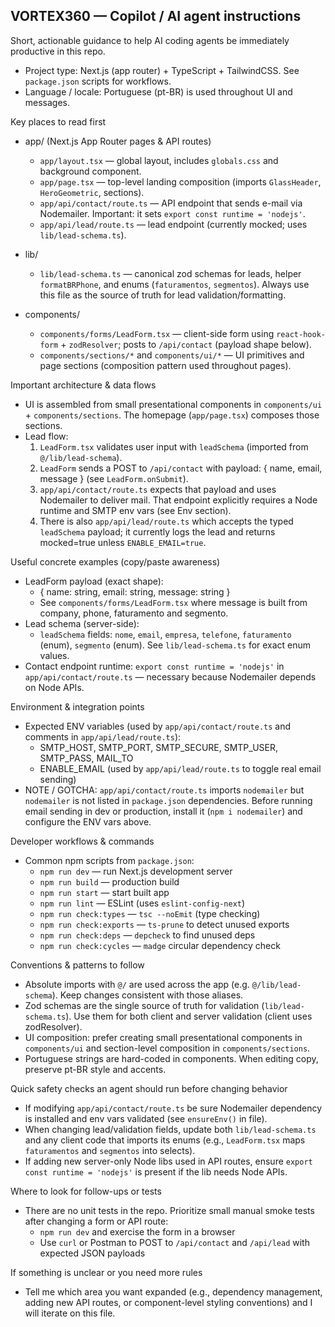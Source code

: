 ## VORTEX360 — Copilot / AI agent instructions

Short, actionable guidance to help AI coding agents be immediately productive in this repo.

- Project type: Next.js (app router) + TypeScript + TailwindCSS. See `package.json` scripts for workflows.
- Language / locale: Portuguese (pt-BR) is used throughout UI and messages.

Key places to read first
- app/ (Next.js App Router pages & API routes)
  - `app/layout.tsx` — global layout, includes `globals.css` and background component.
  - `app/page.tsx` — top-level landing composition (imports `GlassHeader`, `HeroGeometric`, sections).
  - `app/api/contact/route.ts` — API endpoint that sends e-mail via Nodemailer. Important: it sets `export const runtime = 'nodejs'`.
  - `app/api/lead/route.ts` — lead endpoint (currently mocked; uses `lib/lead-schema.ts`).

- lib/
  - `lib/lead-schema.ts` — canonical zod schemas for leads, helper `formatBRPhone`, and enums (`faturamentos`, `segmentos`). Always use this file as the source of truth for lead validation/formatting.

- components/
  - `components/forms/LeadForm.tsx` — client-side form using `react-hook-form` + `zodResolver`; posts to `/api/contact` (payload shape below).
  - `components/sections/*` and `components/ui/*` — UI primitives and page sections (composition pattern used throughout pages).

Important architecture & data flows
- UI is assembled from small presentational components in `components/ui` + `components/sections`. The homepage (`app/page.tsx`) composes those sections.
- Lead flow:
  1. `LeadForm.tsx` validates user input with `leadSchema` (imported from `@/lib/lead-schema`).
  2. `LeadForm` sends a POST to `/api/contact` with payload: { name, email, message } (see `LeadForm.onSubmit`).
  3. `app/api/contact/route.ts` expects that payload and uses Nodemailer to deliver mail. That endpoint explicitly requires a Node runtime and SMTP env vars (see Env section).
  4. There is also `app/api/lead/route.ts` which accepts the typed `leadSchema` payload; it currently logs the lead and returns mocked=true unless `ENABLE_EMAIL=true`.

Useful concrete examples (copy/paste awareness)
- LeadForm payload (exact shape):
  - { name: string, email: string, message: string }
  - See `components/forms/LeadForm.tsx` where message is built from company, phone, faturamento and segmento.
- Lead schema (server-side):
  - `leadSchema` fields: `nome`, `email`, `empresa`, `telefone`, `faturamento` (enum), `segmento` (enum). See `lib/lead-schema.ts` for exact enum values.
- Contact endpoint runtime: `export const runtime = 'nodejs'` in `app/api/contact/route.ts` — necessary because Nodemailer depends on Node APIs.

Environment & integration points
- Expected ENV variables (used by `app/api/contact/route.ts` and comments in `app/api/lead/route.ts`):
  - SMTP_HOST, SMTP_PORT, SMTP_SECURE, SMTP_USER, SMTP_PASS, MAIL_TO
  - ENABLE_EMAIL (used by `app/api/lead/route.ts` to toggle real email sending)
- NOTE / GOTCHA: `app/api/contact/route.ts` imports `nodemailer` but `nodemailer` is not listed in `package.json` dependencies. Before running email sending in dev or production, install it (`npm i nodemailer`) and configure the ENV vars above.

Developer workflows & commands
- Common npm scripts from `package.json`:
  - `npm run dev` — run Next.js development server
  - `npm run build` — production build
  - `npm run start` — start built app
  - `npm run lint` — ESLint (uses `eslint-config-next`)
  - `npm run check:types` — `tsc --noEmit` (type checking)
  - `npm run check:exports` — `ts-prune` to detect unused exports
  - `npm run check:deps` — `depcheck` to find unused deps
  - `npm run check:cycles` — `madge` circular dependency check

Conventions & patterns to follow
- Absolute imports with `@/` are used across the app (e.g. `@/lib/lead-schema`). Keep changes consistent with those aliases.
- Zod schemas are the single source of truth for validation (`lib/lead-schema.ts`). Use them for both client and server validation (client uses zodResolver).
- UI composition: prefer creating small presentational components in `components/ui` and section-level composition in `components/sections`.
- Portuguese strings are hard-coded in components. When editing copy, preserve pt-BR style and accents.

Quick safety checks an agent should run before changing behavior
- If modifying `app/api/contact/route.ts` be sure Nodemailer dependency is installed and env vars validated (see `ensureEnv()` in file).
- When changing lead/validation fields, update both `lib/lead-schema.ts` and any client code that imports its enums (e.g., `LeadForm.tsx` maps `faturamentos` and `segmentos` into selects).
- If adding new server-only Node libs used in API routes, ensure `export const runtime = 'nodejs'` is present if the lib needs Node APIs.

Where to look for follow-ups or tests
- There are no unit tests in the repo. Prioritize small manual smoke tests after changing a form or API route:
  - `npm run dev` and exercise the form in a browser
  - Use `curl` or Postman to POST to `/api/contact` and `/api/lead` with expected JSON payloads

If something is unclear or you need more rules
- Tell me which area you want expanded (e.g., dependency management, adding new API routes, or component-level styling conventions) and I will iterate on this file.

